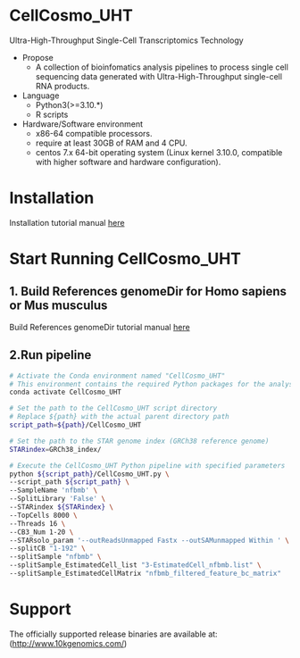 # CellCosmo_UHT
Ultra-High-Throughput Single-Cell Transcriptomics Technology
* Propose
   * A collection of bioinfomatics analysis pipelines to process single cell sequencing data generated with Ultra-High-Throughput single-cell RNA products.
* Language
   * Python3(>=3.10.*)
   * R scripts
* Hardware/Software environment
   * x86-64 compatible processors.
   * require at least 30GB of RAM and 4 CPU.
   * centos 7.x 64-bit operating system (Linux kernel 3.10.0, compatible with higher software and hardware configuration).
# Installation
Installation tutorial manual [here](docs/install.md)

# Start Running CellCosmo_UHT
## 1. Build References  genomeDir for Homo sapiens or Mus musculus
Build References genomeDir tutorial manual [here](docs/Build_References_genomeDir.md)

## 2.Run pipeline
```bash
# Activate the Conda environment named "CellCosmo_UHT"
# This environment contains the required Python packages for the analysis
conda activate CellCosmo_UHT

# Set the path to the CellCosmo_UHT script directory
# Replace ${path} with the actual parent directory path
script_path=${path}/CellCosmo_UHT

# Set the path to the STAR genome index (GRCh38 reference genome)
STARindex=GRCh38_index/

# Execute the CellCosmo_UHT Python pipeline with specified parameters
python ${script_path}/CellCosmo_UHT.py \
--script_path ${script_path} \
--SampleName 'nfbmb' \
--SplitLibrary 'False' \
--STARindex ${STARindex} \
--TopCells 8000 \
--Threads 16 \
--CB3_Num 1-20 \
--STARsolo_param '--outReadsUnmapped Fastx --outSAMunmapped Within ' \
--splitCB "1-192" \
--splitSample "nfbmb" \
--splitSample_EstimatedCell_list "3-EstimatedCell_nfbmb.list" \
--splitSample_EstimatedCellMatrix "nfbmb_filtered_feature_bc_matrix"
```

# Support
The officially supported release binaries are available at: (http://www.10kgenomics.com/)
